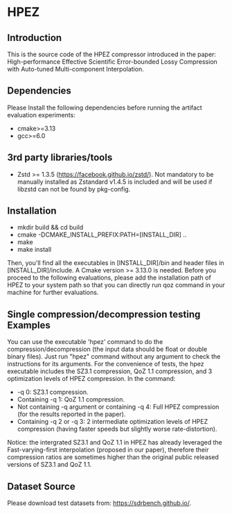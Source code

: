 # HPEZ

## Introduction

This is the source code of the HPEZ compressor introduced in the paper: High-performance Effective Scientific Error-bounded Lossy Compression with Auto-tuned Multi-component Interpolation.

## Dependencies

Please Install the following dependencies before running the artifact evaluation experiments:

* cmake>=3.13
* gcc>=6.0

## 3rd party libraries/tools

* Zstd >= 1.3.5 (https://facebook.github.io/zstd/). Not mandatory to be manually installed as Zstandard v1.4.5 is included and will be used if libzstd can not be found by pkg-config.

## Installation

* mkdir build && cd build
* cmake -DCMAKE_INSTALL_PREFIX:PATH=[INSTALL_DIR] ..
* make
* make install

Then, you'll find all the executables in [INSTALL_DIR]/bin and header files in [INSTALL_DIR]/include. A Cmake version >= 3.13.0 is needed. 
Before you proceed to the following evaluations, please add the installation path of HPEZ to your system path so that you can directly run qoz command in your machine for further evaluations.

## Single compression/decompression testing Examples

You can use the executable 'hpez' command to do the compression/decompression (the input data should be float or double binary files). Just run "hpez" command without any argument to check the instructions for its arguments.
For the convenience of tests, the hpez executable includes the SZ3.1 compression, QoZ 1.1 compression, and 3 optimization levels of HPEZ compression. In the command:
* -q 0: SZ3.1 compression.
* Containing -q 1: QoZ 1.1 compression.
* Not containing -q argument or containing -q 4: Full HPEZ compression (for the results reported in the paper).
* Containing -q 2 or -q 3: 2 intermediate optimization levels of HPEZ compression (having faster speeds but slightly worse rate-distortion).

Notice: the intergrated SZ3.1 and QoZ 1.1 in HPEZ has already leveraged the Fast-varying-first interpolation (proposed in our paper), therefore their compression ratios are sometimes higher than the original public released versions of SZ3.1 and QoZ 1.1.

## Dataset Source 

Please download test datasets from: https://sdrbench.github.io/. 


